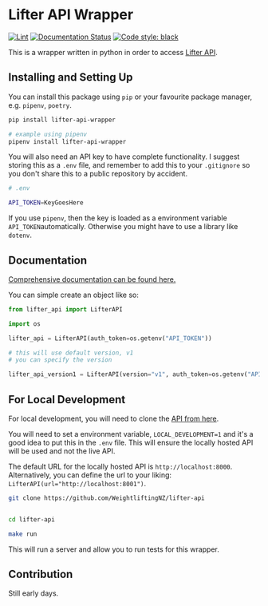 # Lifter API Wrapper

[![Lint](https://github.com/WeightliftingNZ/lifter-api-wrapper/actions/workflows/lint.yml/badge.svg)](https://github.com/ChristchurchCityWeightlifting/lifter-api-wrapper/actions/workflows/lint.yml)
[![Documentation Status](https://readthedocs.org/projects/lifter-api-wrapper/badge/?version=latest)](https://lifter-api-wrapper.readthedocs.io/en/latest/?badge=latest)
[![Code style: black](https://img.shields.io/badge/code%20style-black-000000.svg)](https://github.com/psf/black)

This is a wrapper written in python in order to access [Lifter API](https://github.com/WeightliftingNZ/lifter-api).

## Installing and Setting Up

You can install this package using `pip` or your favourite package manager, e.g. `pipenv`, `poetry`.

```sh
pip install lifter-api-wrapper

# example using pipenv
pipenv install lifter-api-wrapper
```

You will also need an API key to have complete functionality. I suggest storing this as a `.env` file, and remember to add this to your `.gitignore` so you don't share this to a public repository by accident.

```sh
# .env

API_TOKEN=KeyGoesHere
```

If you use `pipenv`, then the key is loaded as a environment variable `API_TOKEN`automatically. Otherwise you might have to use a library like `dotenv`.

## Documentation

[Comprehensive documentation can be found here.](https://lifter-api-wrapper.readthedocs.io/en/latest/)

You can simple create an object like so:

```python
from lifter_api import LifterAPI

import os

lifter_api = LifterAPI(auth_token=os.getenv("API_TOKEN"))

# this will use default version, v1
# you can specify the version

lifter_api_version1 = LifterAPI(version="v1", auth_token=os.getenv("API_TOKEN"))
```

## For Local Development

For local development, you will need to clone the [API from here](https://github.com/ChristchurchCityWeightlifting/lifter-api).

You will need to set a environment variable, `LOCAL_DEVELOPMENT=1` and it's a good idea to put this in the `.env` file. This will ensure the locally hosted API will be used and not the live API.

The default URL for the locally hosted API is `http://localhost:8000`. Alternatively, you can define the url to your liking: `LifterAPI(url="http://localhost:8001")`.

```bash
git clone https://github.com/WeightliftingNZ/lifter-api


cd lifter-api

make run
```

This will run a server and allow you to run tests for this wrapper.

## Contribution

Still early days.
